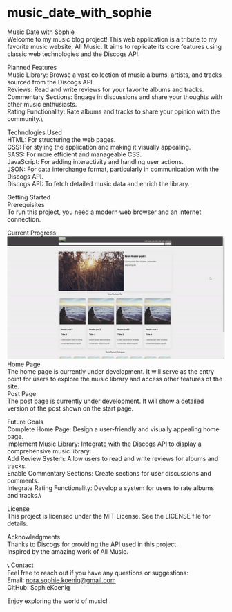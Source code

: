 # music_date_with_sophie

Music Date with Sophie \
Welcome to my music blog project! This web application is a tribute to my favorite music website, All Music. It aims to replicate its core features using classic web technologies and the Discogs API. 

Planned Features\
Music Library: Browse a vast collection of music albums, artists, and tracks sourced from the Discogs API.\
Reviews: Read and write reviews for your favorite albums and tracks.\
Commentary Sections: Engage in discussions and share your thoughts with other music enthusiasts.\
Rating Functionality: Rate albums and tracks to share your opinion with the community.\

Technologies Used\
HTML: For structuring the web pages.\
CSS: For styling the application and making it visually appealing.\
SASS: For more efficient and manageable CSS.\
JavaScript: For adding interactivity and handling user actions.\
JSON: For data interchange format, particularly in communication with the Discogs API.\
Discogs API: To fetch detailed music data and enrich the library.

Getting Started\
Prerequisites\
To run this project, you need a modern web browser and an internet connection.

Current Progress\
![Alt Text](https://github.com/SophieKoenig/music_date_with_sophie/blob/main/AllMusicGIF.gif)\
Home Page\
The home page is currently under development. It will serve as the entry point for users to explore the music library and access other features of the site.\
Post Page\
The post page is currently under development. It will show a detailed version of the post shown on the start page.

Future Goals\
Complete Home Page: Design a user-friendly and visually appealing home page.\
Implement Music Library: Integrate with the Discogs API to display a comprehensive music library.\
Add Review System: Allow users to read and write reviews for albums and tracks.\
Enable Commentary Sections: Create sections for user discussions and comments.\
Integrate Rating Functionality: Develop a system for users to rate albums and tracks.\

License\
This project is licensed under the MIT License. See the LICENSE file for details.

Acknowledgments\
Thanks to Discogs for providing the API used in this project.\
Inspired by the amazing work of All Music.

📞 Contact\
Feel free to reach out if you have any questions or suggestions:\
Email: nora.sophie.koenig@gmail.com\
GitHub: SophieKoenig

Enjoy exploring the world of music!
